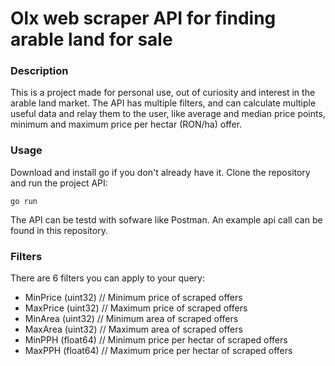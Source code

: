 # Olx web scraper API for finding arable land for sale
### Description
This is a project made for personal use, out of curiosity and interest in the arable land market. The API has multiple filters, and can calculate multiple useful data and relay them to the user, like average and median price points, minimum and maximum price per hectar (RON/ha) offer.
### Usage
Download and install go if you don't already have it. Clone the repository and run the project API:
```
go run
```
The API can be testd with sofware like Postman. An example api call can be found in this repository.
### Filters
There are 6 filters you can apply to your query:

- MinPrice (uint32)  // Minimum price of scraped offers
- MaxPrice (uint32)   // Maximum price of scraped offers
- MinArea (uint32)    // Minimum area of scraped offers
- MaxArea (uint32)    // Maximum area of scraped offers
- MinPPH (float64)    // Minimum price per hectar of scraped offers 
- MaxPPH (float64)    // Maximum price per hectar of scraped offers
